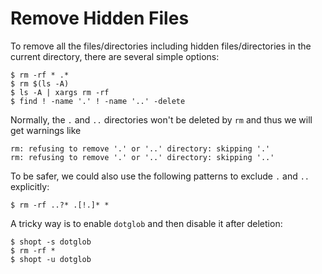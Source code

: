 # Remove Hidden Files

To remove all the files/directories including hidden files/directories in the current directory, there are several simple options:

```console
$ rm -rf * .*
$ rm $(ls -A)
$ ls -A | xargs rm -rf
$ find ! -name '.' ! -name '..' -delete
```

Normally, the `.` and `..` directories won't be deleted by `rm` and thus we will get warnings like

```
rm: refusing to remove '.' or '..' directory: skipping '.'
rm: refusing to remove '.' or '..' directory: skipping '..'
```

To be safer, we could also use the following patterns to exclude `.` and `..` explicitly:

```console
$ rm -rf ..?* .[!.]* *
```

A tricky way is to enable `dotglob` and then disable it after deletion:

```console
$ shopt -s dotglob
$ rm -rf *
$ shopt -u dotglob
```
